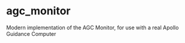 # agc_monitor
Modern implementation of the AGC Monitor, for use with a real Apollo Guidance Computer
